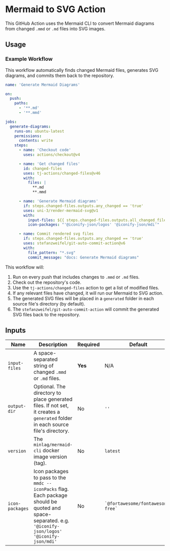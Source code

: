 # Mermaid to SVG Action

This GitHub Action uses the Mermaid CLI to convert Mermaid diagrams from changed `.mmd` or `.md` files into SVG images.

## Usage


### Example Workflow

This workflow automatically finds changed Mermaid files, generates SVG diagrams, and commits them back to the repository.

```yaml
name: 'Generate Mermaid Diagrams'

on:
  push:
    paths:
      - '**.md'
      - '**.mmd'

jobs:
  generate-diagrams:
    runs-on: ubuntu-latest
    permissions:
      contents: write
    steps:
      - name: 'Checkout code'
        uses: actions/checkout@v4

      - name: 'Get changed files'
        id: changed-files
        uses: tj-actions/changed-files@v46
        with:
          files: |
            **.md
            **.mmd

      - name: 'Generate Mermaid diagrams'
        if: steps.changed-files.outputs.any_changed == 'true'
        uses: uni-3/render-mermaid-svg@v1
        with:
          input-files: ${{ steps.changed-files.outputs.all_changed_files }}
          icon-packages: "'@iconify-json/logos' '@iconify-json/mdi'"

      - name: Commit rendered svg files
        if: steps.changed-files.outputs.any_changed == 'true'
        uses: stefanzweifel/git-auto-commit-action@v6
        with:
          file_pattern: "*.svg"
          commit_message: "docs: Generate Mermaid diagrams"
```

This workflow will:
1.  Run on every push that includes changes to `.mmd` or `.md` files.
2.  Check out the repository's code.
3.  Use the `tj-actions/changed-files` action to get a list of modified files.
4.  If any relevant files have changed, it will run our Mermaid to SVG action.
5.  The generated SVG files will be placed in a `generated` folder in each source file's directory (by default).
6.  The `stefanzweifel/git-auto-commit-action` will commit the generated SVG files back to the repository.

## Inputs

| Name            | Description                                                                                                                              | Required | Default                        |
| --------------- | ---------------------------------------------------------------------------------------------------------------------------------------- | -------- | ------------------------------ |
| `input-files`   | A space-separated string of changed `.mmd` or `.md` files.                                                                               | **Yes**  | N/A                            |
| `output-dir`    | Optional. The directory to place generated files. If not set, it creates a `generated` folder in each source file's directory.        | No       | `''`                           |
| `version`       | The `minlag/mermaid-cli` docker image version (tag).                                                                                     | No       | `latest`                       |
| `icon-packages` | Icon packages to pass to the `mmdc --iconPacks` flag. Each package should be quoted and space-separated. e.g. `'@iconify-json/logos' '@iconify-json/mdi'` | No       | `` `@fortawesome/fontawesome-free` `` |
